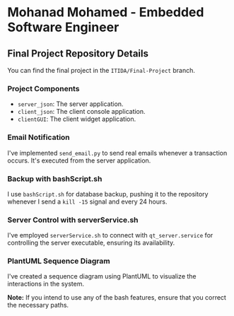 # Mohanad Mohamed - Embedded Software Engineer

## Final Project Repository Details
You can find the final project in the `ITIDA/Final-Project` branch.

### Project Components
- `server_json`: The server application.
- `client_json`: The client console application.
- `clientGUI`: The client widget application.

### Email Notification
I've implemented `send_email.py` to send real emails whenever a transaction occurs. It's executed from the server application.

### Backup with bashScript.sh
I use `bashScript.sh` for database backup, pushing it to the repository whenever I send a `kill -15` signal and every 24 hours.

### Server Control with serverService.sh
I've employed `serverService.sh` to connect with `qt_server.service` for controlling the server executable, ensuring its availability.

### PlantUML Sequence Diagram
I've created a sequence diagram using PlantUML to visualize the interactions in the system.

**Note:** If you intend to use any of the bash features, ensure that you correct the necessary paths.
